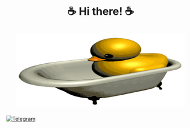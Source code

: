 <h1 align="center">
  ☕️ Hi there! ☕️
</h1>
<h2 align="center">
<img src="https://github.com/Golikovproger/Golikovproger/blob/main/assets/RotatingDuck.gif" width="450" height="200"/>
  </h2>

[![Telegram](https://img.shields.io/badge/Telegram-black?style=for-the-badge&logo=Telegram&logoColor=blue)](https://t.me/EdwinIzBurundukov)
